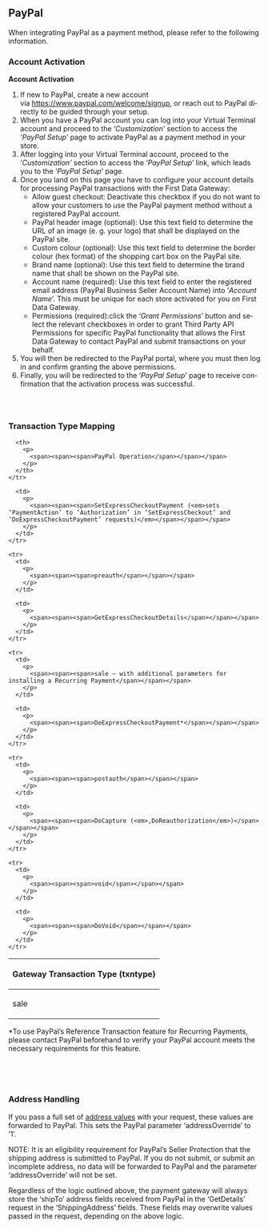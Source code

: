 PayPal
---

<span><span><span>When integrating PayPal as a payment method, please refer to the following information.</span></span></span>

### **<span><span><span>Account Activation</span></span></span>**

<span><span><span><span><strong><span lang="EN-US"><span><span>Account Activation</span></span></span></strong></span></span></span></span>

  1. <span><span><span><span><span><span lang="EN-US"><span><span>If new to PayPal, create a new account via&nbsp;</span></span></span><span lang="EN-US"><span><span><a href="https://www.paypal.com/welcome/signup"><span><span><span>https://www.paypal.com/welcome/signup</span></span></span></a></span></span></span><span lang="EN-US"><span><span>, or reach out to PayPal directly to be guided through your setup.</span></span></span></span></span></span></span></span>
  2. <span><span><span><span><span><span lang="EN-US"><span><span><span>When you have a PayPal account you can&nbsp;log into your Virtual Terminal account and proceed to the ‘<em><span>Customization’&nbsp;</span></em>section to access the</span></span></span></span><span lang="DE"><span><span><span> ‘<em><span>PayPal Setup</span></em>’ page to </span></span></span></span><span lang="EN-US"><span><span>activate PayPal as a payment method in your store.</span></span></span></span></span></span></span></span>
  3. <span><span><span><span><span><span lang="EN-US"><span><span>After logging into your Virtual Terminal account, proceed to the ‘<em>Customization’&nbsp;</em>section to access the ‘<em>PayPal Setup</em>’ link, which leads you to the ‘<em>PayPal Setup</em>’ page.</span></span></span></span></span></span></span></span>
  4. <span><span><span><span><span><span lang="EN-US"><span><span>Once you land on this page </span></span></span><span lang="EN-US"><span><span><span>you have to configure&nbsp;your account details for processing PayPal transactions with the&nbsp;First Data Gateway:</span></span></span></span></span></span></span></span></span> 
      * <span><span><span><span><span><span><span lang="DE"><span>Allow guest checkout: Deactivate this checkbox if you do not want to allow your customers to use the PayPal payment method without a registered PayPal account.</span></span></span></span></span></span></span></span>
      * <span><span><span><span><span><span><span lang="EN-US"><span>PayPal header image (optional): Use this text field to determine the URL of an image (e. g. your logo) that shall be displayed on the PayPal site.</span></span></span></span></span></span></span></span>
      * <span><span><span><span><span><span><span lang="EN-US"><span>Custom colour (optional): Use this text field to determine the border colour (hex format) of the shopping cart box on the PayPal site.</span></span></span></span></span></span></span></span>
      * <span><span><span><span><span><span><span lang="EN-US"><span>Brand name (optional): Use this text field to determine the brand name that shall be shown on the PayPal site.</span></span></span></span></span></span></span></span>
      * <span><span><span><span><span><span><span lang="EN-US"><span>Account name (required): Use this text field to enter the registered email address (PayPal Business Seller Account Name) into ‘<em>Account Name</em>’. This must be unique for each store activated for you on First Data Gateway.</span></span></span></span></span></span></span></span>
      * <span><span><span><span><span><span><span lang="EN-US"><span>Permissions (required):click the ‘<em>Grant Permissions</em>’ button and select the relevant checkboxes in order to grant Third Party API Permissions for specific PayPal functionality that allows the First Data Gateway to contact PayPal and submit transactions on your behalf.</span></span></span></span></span></span></span></span>
  5. <span><span><span><span><span><span lang="EN-US"><span><span>You will then be redirected to the PayPal portal, where you must then log in and confirm granting the above permissions.</span></span></span></span></span></span></span></span>
  6. <span lang="EN-US"><span><span><span>Finally, you will be redirected to the ‘<em>PayPal Setup</em>’ page to receive confirmation that the activation process was successful.</span></span></span></span>

### &nbsp;

### **<span><span><span>Transaction Type Mapping</span></span></span>**

<table class="Table">
  <thead>
    <tr>
      <th>
        <p>
          <span><span><span>Gateway Transaction Type (txntype)</span></span></span>
        </p>
      </th>
      
      <th>
        <p>
          <span><span><span>PayPal Operation</span></span></span>
        </p>
      </th>
    </tr>
  </thead>
  
  <tbody>
    <tr>
      <td>
        <p>
          <span><span><span>sale</span></span></span>
        </p>
      </td>
      
      <td>
        <p>
          <span><span><span>SetExpressCheckoutPayment (<em>sets ‘PaymentAction’ to ‘Authorization’ in ‘SetExpressCheckout’ and ‘DoExpressCheckoutPayment’ requests)</em></span></span></span>
        </p>
      </td>
    </tr>
    
    <tr>
      <td>
        <p>
          <span><span><span>preauth</span></span></span>
        </p>
      </td>
      
      <td>
        <p>
          <span><span><span>GetExpressCheckoutDetails</span></span></span>
        </p>
      </td>
    </tr>
    
    <tr>
      <td>
        <p>
          <span><span><span>sale – with additional parameters for installing a Recurring Payment</span></span></span>
        </p>
      </td>
      
      <td>
        <p>
          <span><span><span>DoExpressCheckoutPayment*</span></span></span>
        </p>
      </td>
    </tr>
    
    <tr>
      <td>
        <p>
          <span><span><span>postauth</span></span></span>
        </p>
      </td>
      
      <td>
        <p>
          <span><span><span>DoCapture (<em>,DoReauthorization</em>)</span></span></span>
        </p>
      </td>
    </tr>
    
    <tr>
      <td>
        <p>
          <span><span><span>void</span></span></span>
        </p>
      </td>
      
      <td>
        <p>
          <span><span><span>DoVoid</span></span></span>
        </p>
      </td>
    </tr>
  </tbody>
</table>

<span><span><span>*To use PayPal’s Reference Transaction feature for Recurring Payments, please contact PayPal beforehand to verify your PayPal account meets the necessary requirements for this feature.</span></span></span>  
&nbsp;

### &nbsp;

### **<span><span><span>Address Handling</span></span></span>**

<span><span><span>If you pass a full set of <a href="https://docs.firstdata.com/org/gateway/node/212">address values</a> with your request, these values are forwarded to PayPal. This sets the PayPal parameter ‘addressOverride’ to ‘1’.</span></span></span>

<span><span><span>NOTE: It is an eligibility requirement for PayPal’s Seller Protection that the shipping address is submitted to PayPal. If you do not submit, or submit an incomplete address, no data will be forwarded to PayPal and the parameter ‘addressOverride’ will not be set.</span></span></span>

<span><span><span>Regardless of the logic outlined above, the payment gateway will always store the ‘shipTo’ address fields received from PayPal in the ‘GetDetails’ request in the ‘ShippingAddress’ fields. These fields may overwrite values passed in the request, depending on the above logic.</span></span></span>
